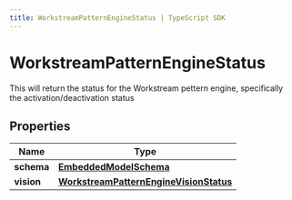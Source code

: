 ```yaml
---
title: WorkstreamPatternEngineStatus | TypeScript SDK
---
```



# WorkstreamPatternEngineStatus

This will return the status for the Workstream pettern engine, specifically the activation/deactivation status

## Properties

Name | Type
------------ | -------------
**schema** | [**EmbeddedModelSchema**](EmbeddedModelSchema)
**vision** | [**WorkstreamPatternEngineVisionStatus**](WorkstreamPatternEngineVisionStatus)


